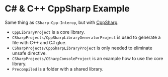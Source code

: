 # C# & C++ CppSharp Example

Same thing as `CSharp-Cpp-Interop`, but with [CppSharp](https://github.com/mono/CppSharp).

* `CppLibraryProject` is a core library.
* `CSharpProjects/CppSharpLibraryGeneratorProject` is used to generate a file with C++ and C# glue.
* `CSharpProjects/CppSharpLibraryProject` is only needed to eliminate unsafe directive.
* `CSharpProjects/CSharpConsoleProject` is an example how to use the core library.
* `Precompiled` is a folder with a shared library.
